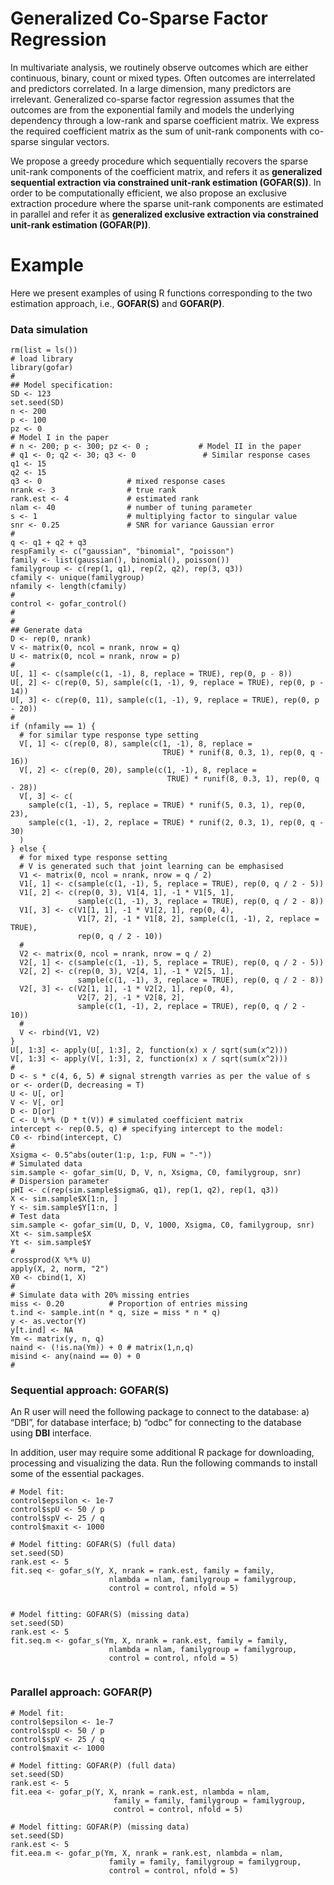 # Generalized Co-Sparse Factor Regression

In multivariate analysis, we routinely observe outcomes which are either continuous, binary, count or mixed types. Often outcomes are interrelated and predictors correlated. In a large dimension, many predictors are irrelevant. Generalized co-sparse factor regression assumes that the outcomes are from the exponential family and models the underlying dependency through a low-rank and sparse coefficient matrix. We express the required coefficient matrix as the sum of unit-rank components with co-sparse singular vectors. 



We propose a greedy procedure which sequentially recovers the sparse unit-rank components of the coefficient matrix, and refers it as **generalized sequential extraction via constrained unit-rank estimation (GOFAR(S))**. In order to be computationally efficient, we also propose an exclusive extraction procedure where the sparse unit-rank components are estimated in parallel and refer it as **generalized exclusive extraction via constrained unit-rank estimation (GOFAR(P))**.



# Example

Here we present examples of using R functions corresponding to the two estimation approach, i.e., **GOFAR(S)** and **GOFAR(P)**. 

### Data simulation

```
rm(list = ls())
# load library
library(gofar)
#
## Model specification:
SD <- 123
set.seed(SD)
n <- 200
p <- 100
pz <- 0
# Model I in the paper
# n <- 200; p <- 300; pz <- 0 ;           # Model II in the paper
# q1 <- 0; q2 <- 30; q3 <- 0               # Similar response cases
q1 <- 15
q2 <- 15
q3 <- 0                   # mixed response cases
nrank <- 3                # true rank
rank.est <- 4             # estimated rank
nlam <- 40                # number of tuning parameter
s <- 1                    # multiplying factor to singular value
snr <- 0.25               # SNR for variance Gaussian error
#
q <- q1 + q2 + q3
respFamily <- c("gaussian", "binomial", "poisson")
family <- list(gaussian(), binomial(), poisson())
familygroup <- c(rep(1, q1), rep(2, q2), rep(3, q3))
cfamily <- unique(familygroup)
nfamily <- length(cfamily)
#
control <- gofar_control()
#
#
## Generate data
D <- rep(0, nrank)
V <- matrix(0, ncol = nrank, nrow = q)
U <- matrix(0, ncol = nrank, nrow = p)
#
U[, 1] <- c(sample(c(1, -1), 8, replace = TRUE), rep(0, p - 8))
U[, 2] <- c(rep(0, 5), sample(c(1, -1), 9, replace = TRUE), rep(0, p - 14))
U[, 3] <- c(rep(0, 11), sample(c(1, -1), 9, replace = TRUE), rep(0, p - 20))
#
if (nfamily == 1) {
  # for similar type response type setting
  V[, 1] <- c(rep(0, 8), sample(c(1, -1), 8, replace =
                                  TRUE) * runif(8, 0.3, 1), rep(0, q - 16))
  V[, 2] <- c(rep(0, 20), sample(c(1, -1), 8, replace =
                                   TRUE) * runif(8, 0.3, 1), rep(0, q - 28))
  V[, 3] <- c(
    sample(c(1, -1), 5, replace = TRUE) * runif(5, 0.3, 1), rep(0, 23),
    sample(c(1, -1), 2, replace = TRUE) * runif(2, 0.3, 1), rep(0, q - 30)
  )
} else {
  # for mixed type response setting
  # V is generated such that joint learning can be emphasised
  V1 <- matrix(0, ncol = nrank, nrow = q / 2)
  V1[, 1] <- c(sample(c(1, -1), 5, replace = TRUE), rep(0, q / 2 - 5))
  V1[, 2] <- c(rep(0, 3), V1[4, 1], -1 * V1[5, 1], 
               sample(c(1, -1), 3, replace = TRUE), rep(0, q / 2 - 8))
  V1[, 3] <- c(V1[1, 1], -1 * V1[2, 1], rep(0, 4), 
               V1[7, 2], -1 * V1[8, 2], sample(c(1, -1), 2, replace = TRUE), 
               rep(0, q / 2 - 10))
  #
  V2 <- matrix(0, ncol = nrank, nrow = q / 2)
  V2[, 1] <- c(sample(c(1, -1), 5, replace = TRUE), rep(0, q / 2 - 5))
  V2[, 2] <- c(rep(0, 3), V2[4, 1], -1 * V2[5, 1], 
               sample(c(1, -1), 3, replace = TRUE), rep(0, q / 2 - 8))
  V2[, 3] <- c(V2[1, 1], -1 * V2[2, 1], rep(0, 4), 
               V2[7, 2], -1 * V2[8, 2], 
               sample(c(1, -1), 2, replace = TRUE), rep(0, q / 2 - 10))
  #
  V <- rbind(V1, V2)
}
U[, 1:3] <- apply(U[, 1:3], 2, function(x) x / sqrt(sum(x^2)))
V[, 1:3] <- apply(V[, 1:3], 2, function(x) x / sqrt(sum(x^2)))
#
D <- s * c(4, 6, 5) # signal strength varries as per the value of s
or <- order(D, decreasing = T)
U <- U[, or]
V <- V[, or]
D <- D[or]
C <- U %*% (D * t(V)) # simulated coefficient matrix
intercept <- rep(0.5, q) # specifying intercept to the model:
C0 <- rbind(intercept, C)
#
Xsigma <- 0.5^abs(outer(1:p, 1:p, FUN = "-"))
# Simulated data
sim.sample <- gofar_sim(U, D, V, n, Xsigma, C0, familygroup, snr) 
# Dispersion parameter
pHI <- c(rep(sim.sample$sigmaG, q1), rep(1, q2), rep(1, q3)) 
X <- sim.sample$X[1:n, ]
Y <- sim.sample$Y[1:n, ]
# Test data
sim.sample <- gofar_sim(U, D, V, 1000, Xsigma, C0, familygroup, snr)  
Xt <- sim.sample$X
Yt <- sim.sample$Y
#
crossprod(X %*% U)
apply(X, 2, norm, "2")
X0 <- cbind(1, X)
#
# Simulate data with 20% missing entries
miss <- 0.20          # Proportion of entries missing 
t.ind <- sample.int(n * q, size = miss * n * q)
y <- as.vector(Y)
y[t.ind] <- NA
Ym <- matrix(y, n, q)
naind <- (!is.na(Ym)) + 0 # matrix(1,n,q)
misind <- any(naind == 0) + 0
#
```

### Sequential approach: GOFAR(S)
An R user will need the following package to connect to the database: a) “DBI”, for database interface; b) “odbc” for connecting to the database using **DBI** interface.

In addition, user may require some additional R package for downloading, processing and visualizing the data. Run the following commands to install some of the essential packages.


```
# Model fit:
control$epsilon <- 1e-7
control$spU <- 50 / p
control$spV <- 25 / q
control$maxit <- 1000

# Model fitting: GOFAR(S) (full data)
set.seed(SD)
rank.est <- 5
fit.seq <- gofar_s(Y, X, nrank = rank.est, family = family, 
                      nlambda = nlam, familygroup = familygroup, 
                      control = control, nfold = 5)


# Model fitting: GOFAR(S) (missing data)
set.seed(SD)
rank.est <- 5
fit.seq.m <- gofar_s(Ym, X, nrank = rank.est, family = family, 
                      nlambda = nlam, familygroup = familygroup, 
                      control = control, nfold = 5)


```
### Parallel approach: GOFAR(P)


```
# Model fit:
control$epsilon <- 1e-7
control$spU <- 50 / p
control$spV <- 25 / q
control$maxit <- 1000

# Model fitting: GOFAR(P) (full data)
set.seed(SD)
rank.est <- 5
fit.eea <- gofar_p(Y, X, nrank = rank.est, nlambda = nlam,
                       family = family, familygroup = familygroup, 
                       control = control, nfold = 5)

# Model fitting: GOFAR(P) (missing data)
set.seed(SD)
rank.est <- 5
fit.eea.m <- gofar_p(Ym, X, nrank = rank.est, nlambda = nlam,
                      family = family, familygroup = familygroup, 
                      control = control, nfold = 5)
```



